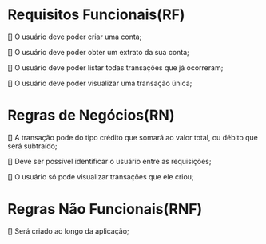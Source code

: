 # Requisitos Funcionais(RF)

[] O usuário deve poder criar uma conta;

[] O usuário deve poder obter um extrato da sua conta;

[] O usuário deve poder listar todas transações que já ocorreram;

[] O usuário deve poder visualizar uma transação única;

# Regras de Negócios(RN)

[] A transação pode do tipo crédito que somará ao valor total, ou débito que será subtraído;

[] Deve ser possível identificar o usuário entre as requisições;

[] O usuário só pode visualizar transações que ele criou;

# Regras Não Funcionais(RNF)

[] Será criado ao longo da aplicação;
